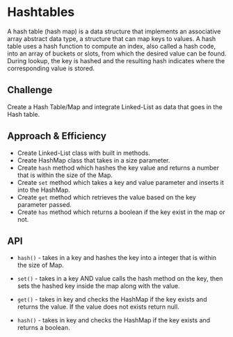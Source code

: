 # Hashtables

<!-- Short summary or background information -->

A hash table (hash map) is a data structure that implements an associative array abstract data type, a structure that can map keys to values. A hash table uses a hash function to compute an index, also called a hash code, into an array of buckets or slots, from which the desired value can be found. During lookup, the key is hashed and the resulting hash indicates where the corresponding value is stored.

## Challenge

<!-- Description of the challenge -->

Create a Hash Table/Map and integrate Linked-List as data that goes in the Hash table.

## Approach & Efficiency

<!-- What approach did you take? Why? What is the Big O space/time for this approach? -->

- Create Linked-List class with built in methods.
- Create HashMap class that takes in a size parameter.
- Create `hash` method which hashes the key value and returns a number that is within the size of the Map.
- Create `set` method which takes a key and value parameter and inserts it into the HashMap.
- Create `get` method which retrieves the value based on the key parameter passed.
- Create `has` method which returns a boolean if the key exist in the map or not.

## API

<!-- Description of each method publicly available in each of your hashtable -->

- `hash()` - takes in a key and hashes the key into a integer that is within the size of Map.

- `set()` - takes in a key AND value calls the hash method on the key, then sets the hashed key inside the map along with the value.

- `get()` - takes in key and checks the HashMap if the key exists and returns the value. If the value does not exists return null.

- `hash()` - takes in key and checks the HashMap if the key exists and returns a boolean.
